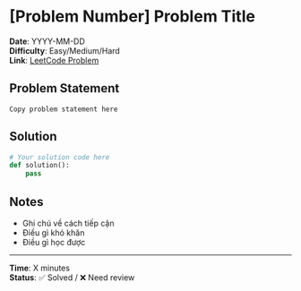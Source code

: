 # [Problem Number] Problem Title

**Date**: YYYY-MM-DD  
**Difficulty**: Easy/Medium/Hard  
**Link**: [LeetCode Problem](https://leetcode.com/problems/problem-name/)

## Problem Statement
```
Copy problem statement here
```

## Solution

```python
# Your solution code here
def solution():
    pass
```

## Notes
- Ghi chú về cách tiếp cận
- Điều gì khó khăn
- Điều gì học được

---
**Time**: X minutes  
**Status**: ✅ Solved / ❌ Need review 